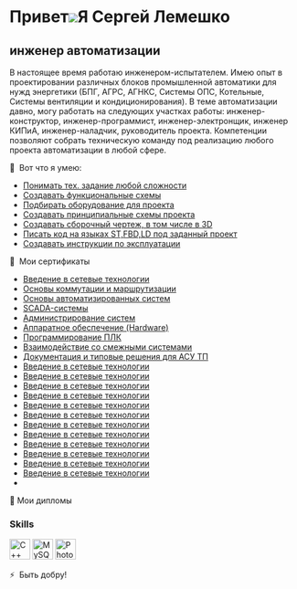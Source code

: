 Привет![](https://user-images.githubusercontent.com/18350557/176309783-0785949b-9127-417c-8b55-ab5a4333674e.gif)Я Сергей Лемешко
======================================================================================================================================

инженер автоматизации
---------------------

В настоящее время работаю инженером-испытателем. Имею опыт в проектировании различных блоков промышленной автоматики для нужд энергетики (БПГ, АГРС, АГНКС, Системы ОПС, Котельные, Системы вентиляции и кондиционирования). В теме автоматизации давно, могу работать на следующих участках работы: инженер-конструктор, инженер-программист, инженер-электронщик, инженер КИПиА, инженер-наладчик, руководитель проекта. Компетенции позволяют собрать техническую команду под реализацию любого проекта автоматизации в любой сфере.

🚀  Вот что я умею:
*   [Понимать тех. задание любой сложности](http://github.com/SergeyL1L)
*   [Создавать функциональные схемы](http://github.com/SergeyL1L)
*   [Подбирать оборудование для проекта](http://github.com/SergeyL1L)
*   [Создавать принципиальные схемы проекта](http://github.com/SergeyL1L)
*   [Создавать сборочный чертеж, в том числе в 3D](http://github.com/SergeyL1L)
*   [Писать код на языках ST,FBD,LD под заданный проект](http://github.com/SergeyL1L)
*   [Создавать инструкции по эксплуатации](http://github.com/SergeyL1L)

🧠   Мои сертификаты
*   [Введение в сетевые технологии](http://github.com/SergeyL1L)
*   [Основы коммутации и маршрутизации](http://github.com/SergeyL1L)
*   [Основы автоматизированных систем](http://github.com/SergeyL1L)
*   [SCADA-системы]([http://github.com/SergeyL1L](https://drive.google.com/file/d/1X6Cjx95JOTaXmpAIX85aA178qApQL89E/view?usp=sharing))
*   [Администрирование систем](http://github.com/SergeyL1L)
*   [Аппаратное обеспечение (Hardware)](http://github.com/SergeyL1L)
*   [Программирование ПЛК](http://github.com/SergeyL1L)
*   [Взаимодействие со смежными системами](http://github.com/SergeyL1L)
*   [Документация и типовые решения для АСУ ТП](http://github.com/SergeyL1L)
*   [Введение в сетевые технологии](http://github.com/SergeyL1L)
*   [Введение в сетевые технологии](http://github.com/SergeyL1L)
*   [Введение в сетевые технологии](http://github.com/SergeyL1L)
*   [Введение в сетевые технологии](http://github.com/SergeyL1L)
*   [Введение в сетевые технологии](http://github.com/SergeyL1L)
*   [Введение в сетевые технологии](http://github.com/SergeyL1L)
*   [Введение в сетевые технологии](http://github.com/SergeyL1L)
*   [Введение в сетевые технологии](http://github.com/SergeyL1L)
*   [Введение в сетевые технологии](http://github.com/SergeyL1L)
*   [Введение в сетевые технологии](http://github.com/SergeyL1L)
*   [Введение в сетевые технологии](http://github.com/SergeyL1L)
*   [Введение в сетевые технологии](http://github.com/SergeyL1L)
*   



🤝 Мои дипломы

### Skills

<p align="left">
<a href="https://docs.microsoft.com/en-us/cpp/?view=msvc-170" target="_blank" rel="noreferrer"><img src="https://raw.githubusercontent.com/danielcranney/readme-generator/main/public/icons/skills/cplusplus-colored.svg" width="36" height="36" alt="C++" /></a>
<a href="https://www.mysql.com/" target="_blank" rel="noreferrer"><img src="https://raw.githubusercontent.com/danielcranney/readme-generator/main/public/icons/skills/mysql-colored.svg" width="36" height="36" alt="MySQL" /></a>
<a href="https://www.adobe.com/uk/products/photoshop.html" target="_blank" rel="noreferrer"><img src="https://raw.githubusercontent.com/danielcranney/readme-generator/main/public/icons/skills/photoshop-colored.svg" width="36" height="36" alt="Photoshop" /></a>
</p>

⚡  Быть добру!
<!--
**SergeyL1L/SergeyL1L** is a ✨ _special_ ✨ repository because its `README.md` (this file) appears on your GitHub profile.

Here are some ideas to get you started:

- 🔭 I’m currently working on ...
- 🌱 I’m currently learning ...
- 👯 I’m looking to collaborate on ...
- 🤔 I’m looking for help with ...
- 💬 Ask me about ...
- 📫 How to reach me: ...
- 😄 Pronouns: ...
- ⚡ Fun fact: ...
-->
